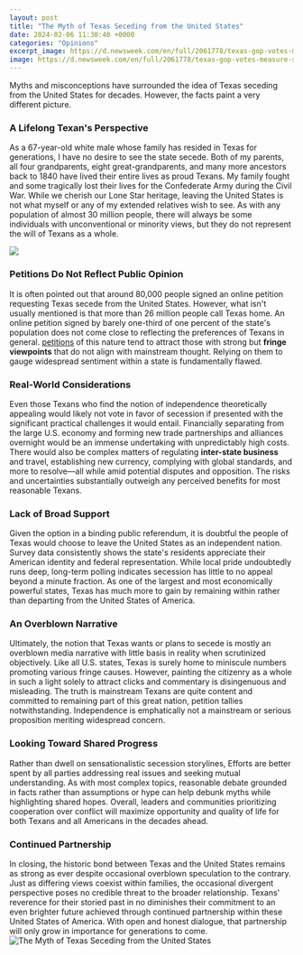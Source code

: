 ```yaml
---
layout: post
title: "The Myth of Texas Seceding from the United States"
date: 2024-02-06 11:30:40 +0000
categories: "Opinions"
excerpt_image: https://d.newsweek.com/en/full/2061778/texas-gop-votes-measure-secede.jpg
image: https://d.newsweek.com/en/full/2061778/texas-gop-votes-measure-secede.jpg
---
```


Myths and misconceptions have surrounded the idea of Texas seceding from the United States for decades. However, the facts paint a very different picture.
### A Lifelong Texan's Perspective 
As a 67-year-old white male whose family has resided in Texas for generations, I have no desire to see the state secede. Both of my parents, all four grandparents, eight great-grandparents, and many more ancestors back to 1840 have lived their entire lives as proud Texans. My family fought and some tragically lost their lives for the Confederate Army during the Civil War. While we cherish our Lone Star heritage, leaving the United States is not what myself or any of my extended relatives wish to see. As with any population of almost 30 million people, there will always be some individuals with unconventional or minority views, but they do not represent the will of Texans as a whole.

![](https://texashistory.unt.edu/ark:/67531/metapth619463/m1/1/high_res/)
### Petitions Do Not Reflect Public Opinion
It is often pointed out that around 80,000 people signed an online petition requesting Texas secede from the United States. However, what isn't usually mentioned is that more than 26 million people call Texas home. An online petition signed by barely one-third of one percent of the state's population does not come close to reflecting the preferences of Texans in general. [ petitions](https://yt.io.vn/collection/agan) of this nature tend to attract those with strong but **fringe viewpoints** that do not align with mainstream thought. Relying on them to gauge widespread sentiment within a state is fundamentally flawed.
### Real-World Considerations 
Even those Texans who find the notion of independence theoretically appealing would likely not vote in favor of secession if presented with the significant practical challenges it would entail. Financially separating from the large U.S. economy and forming new trade partnerships and alliances overnight would be an immense undertaking with unpredictably high costs. There would also be complex matters of regulating **inter-state business** and travel, establishing new currency, complying with global standards, and more to resolve—all while amid potential disputes and opposition. The risks and uncertainties substantially outweigh any perceived benefits for most reasonable Texans.
### Lack of Broad Support 
Given the option in a binding public referendum, it is doubtful the people of Texas would choose to leave the United States as an independent nation. Survey data consistently shows the state's residents appreciate their American identity and federal representation. While local pride undoubtedly runs deep, long-term polling indicates secession has little to no appeal beyond a minute fraction. As one of the largest and most economically powerful states, Texas has much more to gain by remaining within rather than departing from the United States of America.
### An Overblown Narrative
Ultimately, the notion that Texas wants or plans to secede is mostly an overblown media narrative with little basis in reality when scrutinized objectively. Like all U.S. states, Texas is surely home to miniscule numbers promoting various fringe causes. However, painting the citizenry as a whole in such a light solely to attract clicks and commentary is disingenuous and misleading. The truth is mainstream Texans are quite content and committed to remaining part of this great nation, petition tallies notwithstanding. Independence is emphatically not a mainstream or serious proposition meriting widespread concern.
### Looking Toward Shared Progress
Rather than dwell on sensationalistic secession storylines, Efforts are better spent by all parties addressing real issues and seeking mutual understanding. As with most complex topics, reasonable debate grounded in facts rather than assumptions or hype can help debunk myths while highlighting shared hopes. Overall, leaders and communities prioritizing cooperation over conflict will maximize opportunity and quality of life for both Texans and all Americans in the decades ahead.
### Continued Partnership 
In closing, the historic bond between Texas and the United States remains as strong as ever despite occasional overblown speculation to the contrary. Just as differing views coexist within families, the occasional divergent perspective poses no credible threat to the broader relationship. Texans' reverence for their storied past in no diminishes their commitment to an even brighter future achieved through continued partnership within these United States of America. With open and honest dialogue, that partnership will only grow in importance for generations to come.
![The Myth of Texas Seceding from the United States](https://d.newsweek.com/en/full/2061778/texas-gop-votes-measure-secede.jpg)